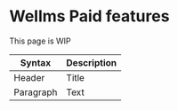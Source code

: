 # Wellms Paid features

This page is WIP

| Syntax    | Description |
| --------- | ----------- |
| Header    | Title       |
| Paragraph | Text        |
